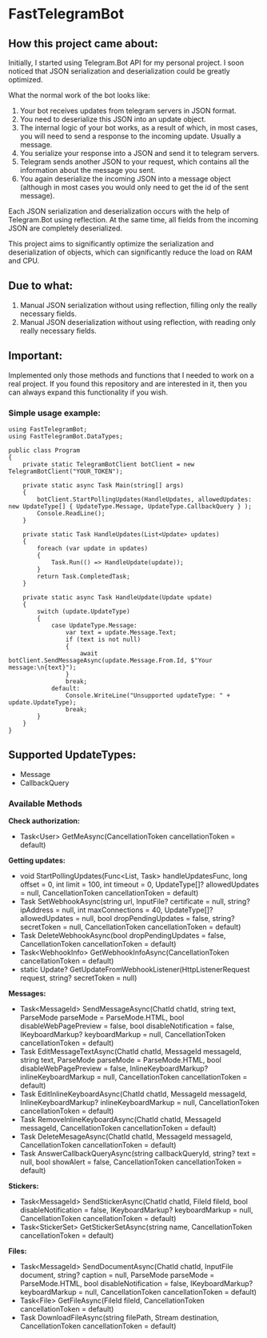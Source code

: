 # FastTelegramBot

## How this project came about:

Initially, I started using Telegram.Bot API for my personal project. I soon noticed that JSON serialization and deserialization could be greatly optimized.

What the normal work of the bot looks like:
1. Your bot receives updates from telegram servers in JSON format.
2. You need to deserialize this JSON into an update object.
3. The internal logic of your bot works, as a result of which, in most cases, you will need to send a response to the incoming update. Usually a message.
4. You serialize your response into a JSON and send it to telegram servers.
5. Telegram sends another JSON to your request, which contains all the information about the message you sent.
6. You again deserialize the incoming JSON into a message object (although in most cases you would only need to get the id of the sent message).

Each JSON serialization and deserialization occurs with the help of Telegram.Bot using reflection. At the same time, all fields from the incoming JSON are completely deserialized.

This project aims to significantly optimize the serialization and deserialization of objects, which can significantly reduce the load on RAM and CPU.

## Due to what:
1. Manual JSON serialization without using reflection, filling only the really necessary fields.
2. Manual JSON deserialization without using reflection, with reading only really necessary fields.

## Important:
Implemented only those methods and functions that I needed to work on a real project. If you found this repository and are interested in it, then you can always expand this functionality if you wish.

### Simple usage example:
```
using FastTelegramBot;
using FastTelegramBot.DataTypes;

public class Program
{
    private static TelegramBotClient botClient = new TelegramBotClient("YOUR_TOKEN");

    private static async Task Main(string[] args)
    {
        botClient.StartPollingUpdates(HandleUpdates, allowedUpdates: new UpdateType[] { UpdateType.Message, UpdateType.CallbackQuery } );
        Console.ReadLine();
    }

    private static Task HandleUpdates(List<Update> updates)
    {
        foreach (var update in updates)
        {
            Task.Run(() => HandleUpdate(update));
        }
        return Task.CompletedTask;
    }

    private static async Task HandleUpdate(Update update)
    {
        switch (update.UpdateType)
        {
            case UpdateType.Message:
                var text = update.Message.Text;
                if (text is not null)
                {
                    await botClient.SendMessageAsync(update.Message.From.Id, $"Your message:\n{text}");
                }
                break;
            default:
                Console.WriteLine("Unsupported updateType: " + update.UpdateType);
                break;
        }
    }
}
```

## Supported UpdateTypes:
- Message
- CallbackQuery

### Available Methods

**Check authorization:**
- Task\<User\> GetMeAsync(CancellationToken cancellationToken = default)

**Getting updates:**
- void StartPollingUpdates(Func<List<Update>, Task> handleUpdatesFunc, long offset = 0, int limit = 100, int timeout = 0, UpdateType[]? allowedUpdates = null, CancellationToken cancellationToken = default)
- Task SetWebhookAsync(string url, InputFile? certificate = null, string? ipAddress = null, int maxConnections = 40, UpdateType[]? allowedUpdates = null, bool dropPendingUpdates = false, string? secretToken = null, CancellationToken cancellationToken = default)
- Task DeleteWebhookAsync(bool dropPendingUpdates = false, CancellationToken cancellationToken = default)
- Task\<WebhookInfo\> GetWebhookInfoAsync(CancellationToken cancellationToken = default)
- static Update? GetUpdateFromWebhookListener(HttpListenerRequest request, string? secretToken = null)

**Messages:**
- Task\<MessageId\> SendMessageAsync(ChatId chatId, string text, ParseMode parseMode = ParseMode.HTML, bool disableWebPagePreview = false, bool disableNotification = false, IKeyboardMarkup? keyboardMarkup = null, CancellationToken cancellationToken = default)
- Task EditMessageTextAsync(ChatId chatId, MessageId messageId, string text, ParseMode parseMode = ParseMode.HTML, bool disableWebPagePreview = false, InlineKeyboardMarkup? inlineKeyboardMarkup = null, CancellationToken cancellationToken = default)
- Task EditInlineKeyboardAsync(ChatId chatId, MessageId messageId, InlineKeyboardMarkup? inlineKeyboardMarkup = null, CancellationToken cancellationToken = default)
- Task RemoveInlineKeyboardAsync(ChatId chatId, MessageId messageId, CancellationToken cancellationToken = default)
- Task DeleteMesageAsync(ChatId chatId, MessageId messageId, CancellationToken cancellationToken = default)
- Task AnswerCallbackQueryAsync(string callbackQueryId, string? text = null, bool showAlert = false, CancellationToken cancellationToken = default)

**Stickers:**
- Task\<MessageId\> SendStickerAsync(ChatId chatId, FileId fileId, bool disableNotification = false, IKeyboardMarkup? keyboardMarkup = null, CancellationToken cancellationToken = default)
- Task\<StickerSet\> GetStickerSetAsync(string name, CancellationToken cancellationToken = default)

**Files:**
- Task\<MessageId\> SendDocumentAsync(ChatId chatId, InputFile document, string? caption = null, ParseMode parseMode = ParseMode.HTML, bool disableNotification = false, IKeyboardMarkup? keyboardMarkup = null, CancellationToken cancellationToken = default)
- Task\<File\> GetFileAsync(FileId fileId, CancellationToken cancellationToken = default)
- Task DownloadFileAsync(string filePath, Stream destination, CancellationToken cancellationToken = default)
